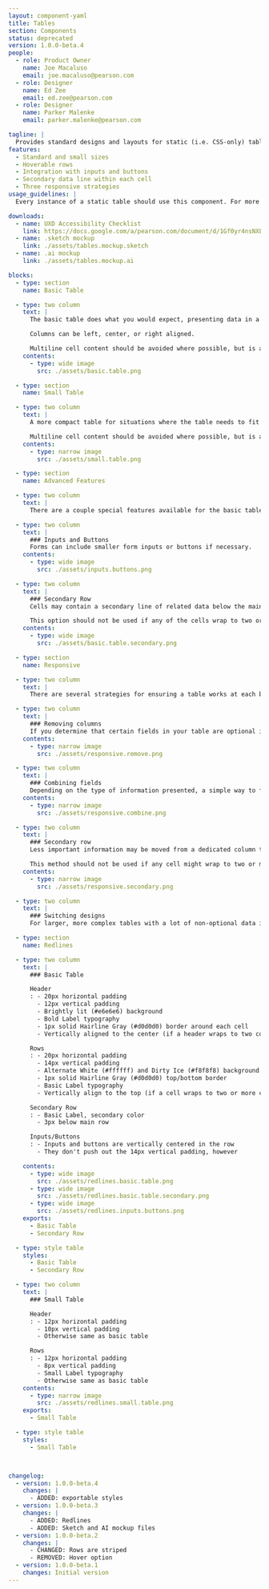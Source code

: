 ```yaml
---
layout: component-yaml
title: Tables
section: Components
status: deprecated
version: 1.0.0-beta.4
people:
  - role: Product Owner
    name: Joe Macaluso
    email: joe.macaluso@pearson.com
  - role: Designer
    name: Ed Zee
    email: ed.zee@pearson.com
  - role: Designer
    name: Parker Malenke
    email: parker.malenke@pearson.com

tagline: |
  Provides standard designs and layouts for static (i.e. CSS-only) tables.
features:
  - Standard and small sizes
  - Hoverable rows
  - Integration with inputs and buttons
  - Secondary data line within each cell
  - Three responsive strategies
usage_guidelines: |
  Every instance of a static table should use this component. For more complex tables with sorting, filtering, etc. see the Interactive Table component.

downloads:
  - name: UXD Accessibility Checklist
    link: https://docs.google.com/a/pearson.com/document/d/1Gf0yr4nsNXLBJIFEHFDVYeI6495Nrwa1caKgvaM-7Bs/edit?usp=sharing
  - name: .sketch mockup
    link: ./assets/tables.mockup.sketch
  - name: .ai mockup
    link: ./assets/tables.mockup.ai

blocks:
  - type: section
    name: Basic Table

  - type: two column
    text: |
      The basic table does what you would expect, presenting data in a static tabular format with headers.

      Columns can be left, center, or right aligned.

      Multiline cell content should be avoided where possible, but is allowed if necessary. Content should be top aligned.
    contents:
      - type: wide image
        src: ./assets/basic.table.png

  - type: section
    name: Small Table

  - type: two column
    text: |
      A more compact table for situations where the table needs to fit in a smaller space or a large amount of data needs to be presented.

      Multiline cell content should be avoided where possible, but is allowed if necessary. Content should be top aligned.
    contents:
      - type: narrow image
        src: ./assets/small.table.png

  - type: section
    name: Advanced Features

  - type: two column
    text: |
      There are a couple special features available for the basic table (not the small size).

  - type: two column
    text: |
      ### Inputs and Buttons
      Forms can include smaller form inputs or buttons if necessary.
    contents:
      - type: wide image
        src: ./assets/inputs.buttons.png

  - type: two column
    text: |
      ### Secondary Row
      Cells may contain a secondary line of related data below the main entry.

      This option should not be used if any of the cells wrap to two or more lines on content.
    contents:
      - type: wide image
        src: ./assets/basic.table.secondary.png

  - type: section
    name: Responsive

  - type: two column
    text: |
      There are several strategies for ensuring a table works at each breakpoint.

  - type: two column
    text: |
      ### Removing columns
      If you determine that certain fields in your table are optional in nature, you can simply remove them to reduce the overall table width until it fits in mobile viewports.
    contents:
      - type: narrow image
        src: ./assets/responsive.remove.png

  - type: two column  
    text: |
      ### Combining fields
      Depending on the type of information presented, a simple way to fit tables into a smaller viewport is combining multiple columns into one. For example, dedicated First and Last name columns can be joined under 'Name'.
    contents:
      - type: narrow image
        src: ./assets/responsive.combine.png

  - type: two column
    text: |
      ### Secondary row
      Less important information may be moved from a dedicated column to the [secondary row option](#secondary-row).

      This method should not be used if any cell might wrap to two or more lines.
    contents:
      - type: narrow image
        src: ./assets/responsive.secondary.png

  - type: two column
    text: |
      ### Switching designs
      For larger, more complex tables with a lot of non-optional data it may be necessary to change from using a table to some other display strategy in the mobile view. For example, you may adopt a list view where each item  can be opened up to view its complete dataset.

  - type: section
    name: Redlines

  - type: two column
    text: |
      ### Basic Table

      Header
      : - 20px horizontal padding
        - 12px vertical padding
        - Brightly lit (#e6e6e6) background
        - Bold Label typography
        - 1px solid Hairline Gray (#d0d0d0) border around each cell
        - Vertically aligned to the center (if a header wraps to two columns)

      Rows
      : - 20px horizontal padding
        - 14px vertical padding
        - Alternate White (#ffffff) and Dirty Ice (#f8f8f8) background colors
        - 1px solid Hairline Gray (#d0d0d0) top/bottom border
        - Basic Label typography
        - Vertically align to the top (if a cell wraps to two or more columns)

      Secondary Row
      : - Basic Label, secondary color
        - 3px below main row

      Inputs/Buttons
      : - Inputs and buttons are vertically centered in the row
        - They don't push out the 14px vertical padding, however

    contents:
      - type: wide image
        src: ./assets/redlines.basic.table.png
      - type: wide image
        src: ./assets/redlines.basic.table.secondary.png
      - type: wide image
        src: ./assets/redlines.inputs.buttons.png
    exports:
      - Basic Table
      - Secondary Row

  - type: style table
    styles:
      - Basic Table
      - Secondary Row

  - type: two column
    text: |
      ### Small Table

      Header
      : - 12px horizontal padding
        - 10px vertical padding
        - Otherwise same as basic table

      Rows
      : - 12px horizontal padding
        - 8px vertical padding
        - Small Label typography
        - Otherwise same as basic table
    contents:
      - type: narrow image
        src: ./assets/redlines.small.table.png
    exports:
      - Small Table

  - type: style table
    styles:
      - Small Table



changelog:
  - version: 1.0.0-beta.4
    changes: |
      - ADDED: exportable styles
  - version: 1.0.0-beta.3
    changes: |
      - ADDED: Redlines
      - ADDED: Sketch and AI mockup files
  - version: 1.0.0-beta.2
    changes: |
      - CHANGED: Rows are striped
      - REMOVED: Hover option
  - version: 1.0.0-beta.1
    changes: Initial version
---
```

